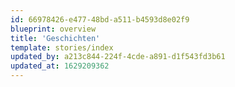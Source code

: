 ```yaml
---
id: 66978426-e477-48bd-a511-b4593d8e02f9
blueprint: overview
title: 'Geschichten'
template: stories/index
updated_by: a213c844-224f-4cde-a891-d1f543fd3b61
updated_at: 1629209362
---
```

